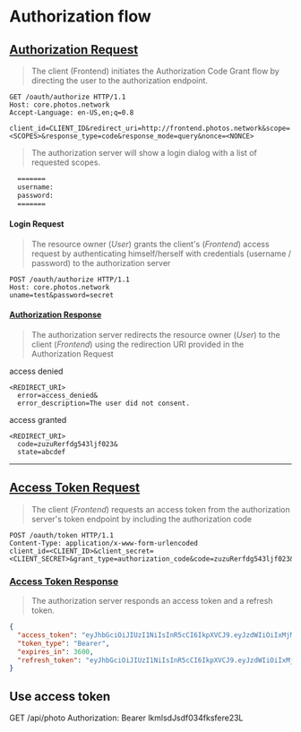 # Authorization flow

## [Authorization Request](https://tools.ietf.org/html/rfc6749#section-4.1.1)
> The client (Frontend) initiates the Authorization Code Grant flow by directing the user to the authorization endpoint.

``` http
GET /oauth/authorize HTTP/1.1
Host: core.photos.network
Accept-Language: en-US,en;q=0.8

client_id=CLIENT_ID&redirect_uri=http://frontend.photos.network&scope=<SCOPES>&response_type=code&response_mode=query&nonce=<NONCE>
```

> The authorization server will show a login dialog with a list of requested scopes.

``` html
  =======
  username:
  password:
  =======
```

#### Login Request
> The resource owner (*User*) grants the client's (*Frontend*) access request by authenticating himself/herself with credentials (username / password) to the authorization server

``` http
POST /oauth/authorize HTTP/1.1
Host: core.photos.network
uname=test&password=secret
```

#### [Authorization Response](https://tools.ietf.org/html/rfc6749#section-4.1.2)
> The authorization server redirects the resource owner (*User*) to the client (*Frontend*) using the redirection URI provided in the Authorization Request

access denied
```
<REDIRECT_URI>
  error=access_denied&
  error_description=The user did not consent.
```

access granted
```
<REDIRECT_URI>
  code=zuzuRerfdg543ljf023&
  state=abcdef
```

---


## [Access Token Request](https://tools.ietf.org/html/rfc6749#section-4.1.3)
> The client (*Frontend*) requests an access token  from the authorization server's token endpoint by including the authorization code

``` http
POST /oauth/token HTTP/1.1
Content-Type: application/x-www-form-urlencoded
client_id=<CLIENT_ID>&client_secret=<CLIENT_SECRET>&grant_type=authorization_code&code=zuzuRerfdg543ljf023&
```

### [Access Token Response](https://tools.ietf.org/html/rfc6749#section-4.1.4)
> The authorization server responds an access token and a refresh token.

``` json
{
  "access_token": "eyJhbGciOiJIUzI1NiIsInR5cCI6IkpXVCJ9.eyJzdWIiOiIxMjM0NTY3ODkwIiwibmFtZSI6IkpvaG4gRG9lIiwiaWF0IjoxNTE2MjM5MDIyfQ.SflKxwRJSMeKKF2QT4fwpMeJf36POk6yJV_adQssw5c",
  "token_type": "Bearer",
  "expires_in": 3600,
  "refresh_token": "eyJhbGciOiJIUzI1NiIsInR5cCI6IkpXVCJ9.eyJzdWIiOiIxMjM0NTY3ODkwIiwibmFtZSI6IkpvaG4gRG9lIiwiaWF0IjoxNTE2MjM5MDIyfQ.SflKxwRJSMeKKF2QT4fwpMeJf36POk6yJV_adQssw5c"
}
```

## Use access token
GET /api/photo
Authorization: Bearer lkmlsdJsdf034fksfere23L

